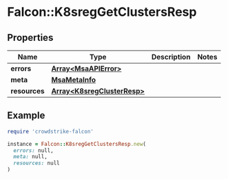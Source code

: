 # Falcon::K8sregGetClustersResp

## Properties

| Name | Type | Description | Notes |
| ---- | ---- | ----------- | ----- |
| **errors** | [**Array&lt;MsaAPIError&gt;**](MsaAPIError.md) |  |  |
| **meta** | [**MsaMetaInfo**](MsaMetaInfo.md) |  |  |
| **resources** | [**Array&lt;K8sregClusterResp&gt;**](K8sregClusterResp.md) |  |  |

## Example

```ruby
require 'crowdstrike-falcon'

instance = Falcon::K8sregGetClustersResp.new(
  errors: null,
  meta: null,
  resources: null
)
```

